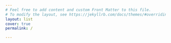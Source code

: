 ```yaml
---
# Feel free to add content and custom Front Matter to this file.
# To modify the layout, see https://jekyllrb.com/docs/themes/#overriding-theme-defaults
layout: list
cover: true
permalink: /

---
```

